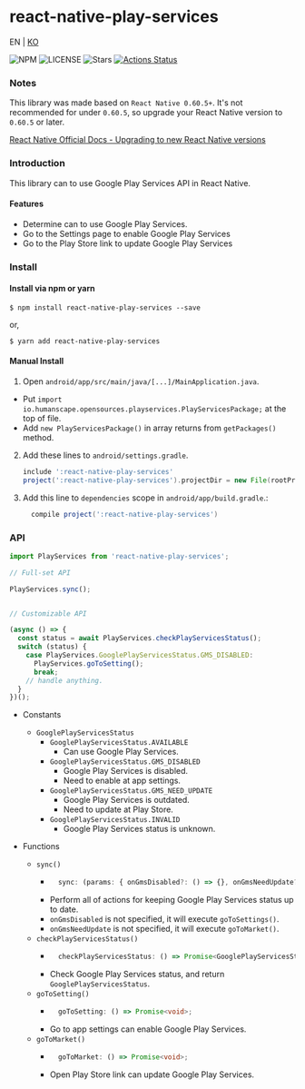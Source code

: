 # react-native-play-services

EN | [KO](https://github.com/humanscape/react-native-play-services/blob/master/README.md)

![NPM](https://img.shields.io/npm/v/react-native-play-services?style=flat-square&logo=npm)
![LICENSE](https://img.shields.io/github/license/humanscape/react-native-play-services?style=flat-square&logo=license)
![Stars](https://img.shields.io/github/stars/humanscape/react-native-play-services?style=flat-square&logo=github)
[![Actions Status](https://github.com/humanscape/react-native-play-services/workflows/npm-auto-publish/badge.svg)](https://github.com/react-native-play-services/react-native-play-services/actions?style=flat-square)

### Notes

This library was made based on `React Native 0.60.5+`. It's not recommended for under `0.60.5`, so upgrade your React Native version to `0.60.5` or later.

[React Native Official Docs - Upgrading to new React Native versions](https://facebook.github.io/react-native/docs/upgrading)

### Introduction

This library can to use Google Play Services API in React Native.

#### Features
- Determine can to use Google Play Services.
- Go to the Settings page to enable Google Play Services
- Go to the Play Store link to update Google Play Services

### Install

#### Install via npm or yarn

```shell
$ npm install react-native-play-services --save
```
or, 
```shell
$ yarn add react-native-play-services
```

#### Manual Install

1. Open `android/app/src/main/java/[...]/MainApplication.java`.
  - Put `import io.humanscape.opensources.playservices.PlayServicesPackage;` at the top of file.
  - Add `new PlayServicesPackage()` in array returns from `getPackages()` method.
2. Add these lines to `android/settings.gradle`.
  	```gradle
  	include ':react-native-play-services'
  	project(':react-native-play-services').projectDir = new File(rootProject.projectDir, '../node_modules/react-native-play-services/android')
  	```
3. Add this line to `dependencies` scope in `android/app/build.gradle`.:
  	```gradle
      compile project(':react-native-play-services')
  	```


### API
```javascript
import PlayServices from 'react-native-play-services';

// Full-set API

PlayServices.sync();


// Customizable API

(async () => {
  const status = await PlayServices.checkPlayServicesStatus();
  switch (status) {
    case PlayServices.GooglePlayServicesStatus.GMS_DISABLED:
      PlayServices.goToSetting();
      break;
    // handle anything.
  }
})();
```

- Constants
	- `GooglePlayServicesStatus`
		- `GooglePlayServicesStatus.AVAILABLE`
			- Can use Google Play Services.
		- `GooglePlayServicesStatus.GMS_DISABLED`
			- Google Play Services is disabled.
			- Need to enable at app settings.
		- `GooglePlayServicesStatus.GMS_NEED_UPDATE`
			- Google Play Services is outdated.
			- Need to update at Play Store.
		- `GooglePlayServicesStatus.INVALID`
			- Google Play Services status is unknown.

- Functions
	- `sync()`
		- ```typescript
			sync: (params: { onGmsDisabled?: () => {}, onGmsNeedUpdate?: () => {} }) => Promise<void>;
			```
		- Perform all of actions for keeping Google Play Services status up to date.
		- `onGmsDisabled` is not specified, it will execute `goToSettings()`.
		- `onGmsNeedUpdate` is not specified, it will execute `goToMarket()`.
	- `checkPlayServicesStatus()`
		- ```typescript
			checkPlayServicesStatus: () => Promise<GooglePlayServicesStatus>;
			```
		- Check Google Play Services status, and return `GooglePlayServicesStatus`.
	- `goToSetting()`
		- ```typescript
			goToSetting: () => Promise<void>;
			```
		- Go to app settings can enable Google Play Services.
	- `goToMarket()`
		- ```typescript
			goToMarket: () => Promise<void>;
			```
		- Open Play Store link can update Google Play Services.

